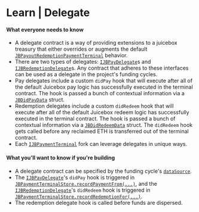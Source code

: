 # Learn | Delegate

#### What everyone needs to know

* A delegate contract is a way of providing extensions to a juicebox treasury that either overrides or augments the default [`JBPayoutRedemptionPaymentTerminal`](../../api/contracts/or-abstract/jbpayoutredemptionpaymentterminal/) behavior.
* There are two types of delegates: [`IJBPayDelegate`](../../api/interfaces/ijbpaydelegate.md)s and [`IJBRedemptionDelegate`](../../api/interfaces/ijbredemptiondelegate.md)s. Any contract that adheres to these interfaces can be used as a delegate in the project's funding cycles.
* Pay delegates include a custom `didPay` hook that will execute after all of the default Juicebox pay logic has successfully executed in the terminal contract. The hook is passed a bunch of contextual information via a [`JBDidPayData`](../../api/data-structures/jbdidpaydata.md) struct.
* Redemption delegates include a custom `didRedeem` hook that will execute after all of the default Juicebox redeem logic has successfully executed in the terminal contract. The hook is passed a bunch of contextual information via a [`JBDidRedeemData`](../../api/data-structures/jbdidredeemdata.md) struct. The `didRedeem` hook gets called before any reclaimed ETH is transferred out of the terminal contract.
* Each [`IJBPaymentTerminal`](../../api/interfaces/ijbpaymentterminal.md) fork can leverage delegates in unique ways.

#### What you'll want to know if you're building

* A delegate contract can be specified by the funding cycle's [`dataSource`](data-source.md).
* The [`IJBPayDelegate`](../../api/interfaces/ijbpaydelegate.md)'s `didPay` hook is triggered in [`JBPaymentTerminalStore.recordPaymentFrom(...)`](../../api/contracts/jbpaymentterminalstore/write/recordpaymentfrom.md), and the [`IJBRedemptionDelegate`](../../api/interfaces/ijbredemptiondelegate.md)'s `didRedeem` hook is triggered in [`JBPaymentTerminalStore.recordRedemptionFor(...)`](../../api/contracts/jbpaymentterminalstore/write/recordredemptionfor.md).
* The redemption delegate hook is called before funds are dispersed.&#x20;
